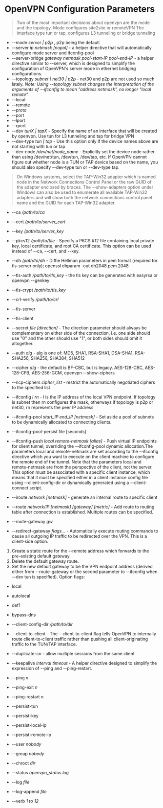 # OpenVPN Configuration Parameters


>Two of the most important decisions about openvpn are the mode and the topology.
>Mode configures site2site or remoteVPN
>The interface type tun or tap, configures L3 tunneling or bridge tunneling

- --mode *server | p2p* , p2p being the default
- --server *ip netmask [nopol]* - a helper directive that will automatically configure mode server and ifconfig-pool 
- --server-bridge *gateway netmask pool-start-IP pool-end-IP* - a helper directive similar to --server, which is designed to simplify the configuration of OpenVPN's server mode in ethernet bridging configurations.
- --topology *subnet | net30 | p2p* - net30 and p2p are not used so much lately. 
 *Note: Using --topology subnet changes the interpretation of the arguments of --ifconfig to mean "address netmask", no longer "local remote".*
- --local
- --remote
- --proto
- --port
- --lport
- --rport
- --dev *tunX | tapX* - Specify the name of an interface that will be created by openvpn. Use tun for L3 tunneling and tap for bridge VPN
- --dev-type *tun | tap* - Use this option only if the device names above are not starting with tun or tap
- --dev-node */dev/net/node_name* - Explicitly set the device node rather than using /dev/net/tun, /dev/tun, /dev/tap, etc. If OpenVPN cannot figure out whether node is a TUN or TAP device based on the name, you should also specify --dev-type tun or --dev-type tap.  
>On Windows systems, select the TAP-Win32 adapter which is named node in the Network Connections Control Panel or the raw GUID of the adapter enclosed by braces. The --show-adapters option under Windows can also be used to enumerate all available TAP-Win32 adapters and will show both the network connections control panel name and the GUID for each TAP-Win32 adapter.
- --ca */path/to/ca*
- --cert */path/to/server_cert*
- --key */path/to/server_key*
- --pkcs12 */path/to/file* - Specify a PKCS #12 file containing local private key, local certificate, and root CA certificate. This option can be used instead of --ca, --cert, and --key.
- --dh */path/to/dh* - Diffie Hellman parameters in pem format (required for tls-server only); openssl dhparam -out dh2048.pem 2048
- --tls-auth */path/to/tls_key* - the tls key can be generated with easyrsa or openvpn --genkey
- --tls-crypt */path/to/tls_key* 
- --crl-verify */path/to/crl*
- --tls-server
- --tls-client
- --secret *file [direction]* - The direction parameter should always be complementary on either side of the connection, i.e. one side should use "0" and the other should use "1", or both sides should omit it altogether.
- --auth *alg* - alg is one of: MD5, SHA1, RSA-SHA1, DSA-SHA1, RSA-SHA256, SHA256, SHA384, SHA512
- --cipher *alg* - the default is BF-CBC, but is legacy. AES-128-CBC, AES-128-CFB, AES-256-GCM, openvpn --show-ciphers 
- --ncp-ciphers *cipher_list* - restrict the automatically negotiated ciphers to the specified list

- --ifconfig *l rn* - l is the IP address of the local VPN endpoint. If topology is subnet then rn configures the mask, otherways if topology is p2p or net30, rn represents the peer IP address
- --ifconfig-pool *start_IP end_IP [netmask]* -  Set aside a pool of subnets to be dynamically allocated to connecting clients.
- --ifconfig-pool-persist file [seconds]
- --ifconfig-push *local remote-netmask [alias]* - Push virtual IP endpoints for client tunnel, overriding the --ifconfig-pool dynamic allocation.The parameters local and remote-netmask are set according to the --ifconfig directive which you want to execute on the client machine to configure the remote end of the tunnel. Note that the parameters local and remote-netmask are from the perspective of the client, not the server.  
This option must be associated with a specific client instance, which means that it must be specified either in a client instance config file using --client-config-dir or dynamically generated using a --client-connect script.   
- --iroute *network [netmask]* - generate an internal route to specific client
- --route *network/IP [netmask] [gateway] [metric]* - Add route to routing table after connection is established. Multiple routes can be specified. 
- --route-gateway *gw*
- --redirect-gateway *flags...* - Automatically execute routing commands to cause all outgoing IP traffic to be redirected over the VPN. This is a client-side option. 
1. Create a static route for the --remote address which forwards to the pre-existing default gateway. 
2. Delete the default gateway route.
3. Set the new default gateway to be the VPN endpoint address (derived either from --route-gateway or the second parameter to --ifconfig when --dev tun is specified).
Option flags:

- local
- autolocal
- def1
- bypass-dns

- --client-config-dir */path/to/dir*
- --client-to-client -  The --client-to-client flag tells OpenVPN to internally route client-to-client traffic rather than pushing all client-originating traffic to the TUN/TAP interface.

- --duplicate-cn - allow multiple sessions from the same client
- --keepalive *interval timeout* - A helper directive designed to simplify the expression of --ping and --ping-restart.
- --ping *n*
- --ping-exit *n*
- --ping-restart *n*
- --persist-tun
- --persist-key
- --persist-local-ip
- --persist-remote-ip
- --user *nobody*
- --group *nobody*
- --chroot *dir*
- --status *openvpn_status.log*
- --log *file*
- --log-append *file*
- --verb *1 to 12*



